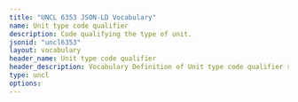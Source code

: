 ```yaml
---
title: "UNCL 6353 JSON-LD Vocabulary"
name: Unit type code qualifier
description: Code qualifying the type of unit.
jsonid: "uncl6353"
layout: vocabulary
header_name: Unit type code qualifier
header_description: Vocabulary Definition of Unit type code qualifier semantics in HTML format. JSON-LD format is available at [uncl6353.jsonld](/vocabulary/uncl6353.jsonld)
type: uncl
options:
---
```

